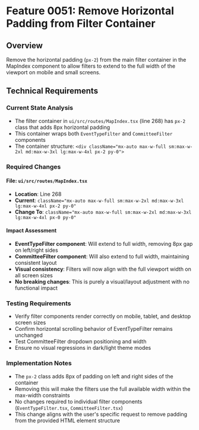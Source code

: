 # Feature 0051: Remove Horizontal Padding from Filter Container

## Overview
Remove the horizontal padding (`px-2`) from the main filter container in the MapIndex component to allow filters to extend to the full width of the viewport on mobile and small screens.

## Technical Requirements

### Current State Analysis
- The filter container in `ui/src/routes/MapIndex.tsx` (line 268) has `px-2` class that adds 8px horizontal padding
- This container wraps both `EventTypeFilter` and `CommitteeFilter` components
- The container structure: `<div className="mx-auto max-w-full sm:max-w-2xl md:max-w-3xl lg:max-w-4xl px-2 py-0">`

### Required Changes

#### File: `ui/src/routes/MapIndex.tsx`
- **Location**: Line 268
- **Current**: `className="mx-auto max-w-full sm:max-w-2xl md:max-w-3xl lg:max-w-4xl px-2 py-0"`
- **Change To**: `className="mx-auto max-w-full sm:max-w-2xl md:max-w-3xl lg:max-w-4xl px-0 py-0"`

#### Impact Assessment
- **EventTypeFilter component**: Will extend to full width, removing 8px gap on left/right sides
- **CommitteeFilter component**: Will also extend to full width, maintaining consistent layout
- **Visual consistency**: Filters will now align with the full viewport width on all screen sizes
- **No breaking changes**: This is purely a visual/layout adjustment with no functional impact

### Testing Requirements
- Verify filter components render correctly on mobile, tablet, and desktop screen sizes
- Confirm horizontal scrolling behavior of EventTypeFilter remains unchanged
- Test CommitteeFilter dropdown positioning and width
- Ensure no visual regressions in dark/light theme modes

### Implementation Notes
- The `px-2` class adds 8px of padding on left and right sides of the container
- Removing this will make the filters use the full available width within the max-width constraints
- No changes required to individual filter components (`EventTypeFilter.tsx`, `CommitteeFilter.tsx`)
- This change aligns with the user's specific request to remove padding from the provided HTML element structure
